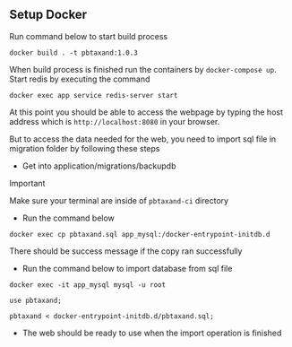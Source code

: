 
## Setup Docker
Run command below to start build process
```
docker build . -t pbtaxand:1.0.3 
```
When build process is finished run the containers by ``docker-compose up``.
Start redis by executing the command
```
docker exec app service redis-server start
```
At this point you should be able to access the webpage by typing the host address which is ``http://localhost:8080`` in your browser.

But to access the data needed for the web, you need to import sql file in migration folder by following these steps
- Get into application/migrations/backupdb

> [!IMPORTANT]
> Make sure your terminal are inside of ``pbtaxand-ci`` directory
- Run the command below
```
docker exec cp pbtaxand.sql app_mysql:/docker-entrypoint-initdb.d
```
There should be success message if the copy ran successfully
- Run the command below to import database from sql file
```
docker exec -it app_mysql mysql -u root
``` 
```
use pbtaxand;
```
```
pbtaxand < docker-entrypoint-initdb.d/pbtaxand.sql;
```
- The web should be ready to use when the import operation is finished